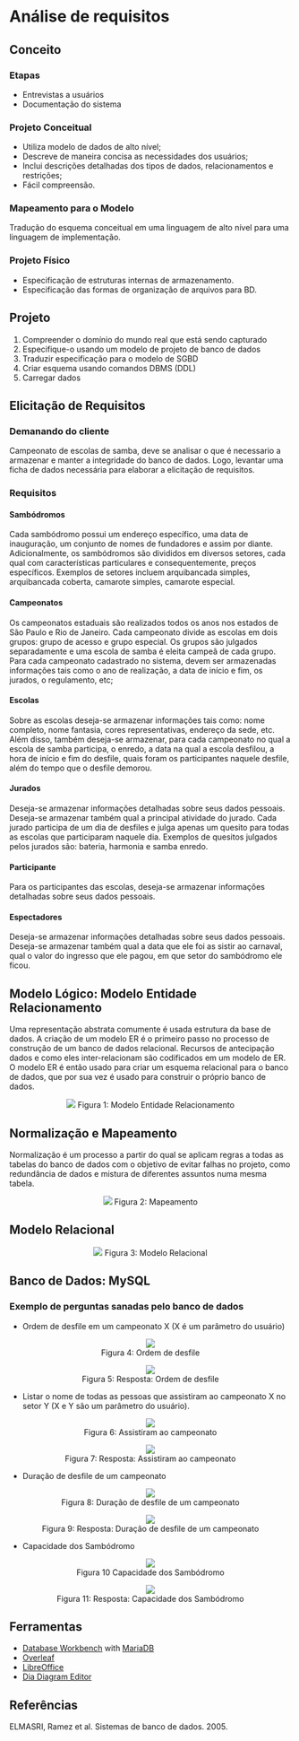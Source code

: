 # Análise de requisitos

## Conceito
### Etapas
* Entrevistas a usuários
* Documentação do sistema

### Projeto Conceitual
* Utiliza modelo de dados de alto nı́vel;
* Descreve de maneira concisa as necessidades dos usuários;
* Inclui descrições detalhadas dos tipos de dados, relacionamentos e
restrições;
* Fácil compreensão.

### Mapeamento para o Modelo 
Tradução do esquema conceitual em uma linguagem de alto nı́vel para uma linguagem de implementação.

### Projeto Fı́sico
* Especificação de estruturas internas de armazenamento.
* Especificação das formas de organização de arquivos para BD.

## Projeto
1. Compreender o domı́nio do mundo real que está sendo capturado
2. Especifique-o usando um modelo de projeto de banco de dados
3. Traduzir especificação para o modelo de SGBD
4. Criar esquema usando comandos DBMS (DDL)
5. Carregar dados

## Elicitação de Requisitos

### Demanando do cliente
Campeonato de escolas de samba, deve se analisar o que é necessario a armazenar e manter a integridade do banco de dados. 
Logo, levantar uma ficha de dados necessária para elaborar a elicitação de requisitos.

### Requisitos

#### Sambódromos
Cada sambódromo possui um endereço especı́fico, uma data de inauguração, um conjunto de nomes de fundadores e assim por diante.
Adicionalmente, os sambódromos são divididos em diversos setores, cada qual com caracterı́sticas particulares e consequentemente, preços especı́ficos.
Exemplos de setores incluem arquibancada simples, arquibancada coberta, camarote simples, camarote especial.

#### Campeonatos 
Os campeonatos estaduais são realizados todos os anos nos estados de São Paulo e Rio de Janeiro. 
Cada campeonato divide as escolas em dois grupos: grupo de acesso e grupo especial. 
Os grupos são julgados separadamente e uma escola de samba é eleita campeã de cada grupo.
Para cada campeonato cadastrado no sistema, devem ser armazenadas informações tais como o ano de realização, a data de inı́cio e fim, os jurados, o regulamento, etc;

#### Escolas 
Sobre as escolas deseja-se armazenar informações tais como: nome completo, nome fantasia, cores representativas, endereço da sede, etc.
Além disso, também deseja-se armazenar, para cada campeonato no qual a escola de samba participa, o enredo, a data na qual a escola desfilou, a hora de inı́cio e fim do desfile, quais foram os participantes naquele desfile, além do tempo que o desfile demorou.

#### Jurados
Deseja-se armazenar informações detalhadas sobre seus dados pessoais. 
Deseja-se armazenar também qual a principal atividade do jurado.
Cada jurado participa de um dia de desfiles e julga apenas um quesito para todas as escolas que participaram naquele dia. 
Exemplos de quesitos julgados pelos jurados são: bateria, harmonia e samba enredo.

#### Participante
Para os participantes das escolas, deseja-se armazenar informações detalhadas sobre seus dados pessoais.

#### Espectadores
Deseja-se armazenar informações detalhadas sobre seus dados pessoais. 
Deseja-se armazenar também qual a data que ele foi as sistir ao carnaval, qual o valor do ingresso que ele pagou, em que setor do sambódromo ele ficou.


## Modelo Lógico: Modelo Entidade Relacionamento

Uma representação abstrata comumente é usada estrutura da base de dados. 
A criação de um modelo ER é o primeiro passo no processo de construção de um banco de dados relacional. 
Recursos de antecipação dados e como eles inter-relacionam são codificados em um modelo de ER. 
O modelo ER é então usado para criar um esquema relacional para o banco de dados, que por sua vez é usado para construir o próprio banco de dados.

<p align="center">
    <img src="/image/ER.svg">
    Figura 1:  Modelo Entidade Relacionamento 
</p>

## Normalização e Mapeamento

Normalização é um processo a partir do qual se aplicam regras a todas as
tabelas do banco de dados com o objetivo de evitar falhas no projeto, como
redundância de dados e mistura de diferentes assuntos numa mesma tabela.

<p align="center">
    <img src="/image/mape.png">
    Figura 2: Mapeamento 
</p>

## Modelo Relacional

<p align="center">
    <img src="/image/diagram.png">
    Figura 3: Modelo Relacional
</p>

## Banco de Dados: MySQL

### Exemplo de perguntas sanadas pelo banco de dados
* Ordem de desfile em um campeonato X (X é um parâmetro do usuário)

<p align="center">
    <img src="/image/paradeOrde.png"> <br>
    Figura 4: Ordem de desfile
</p>

<p align="center">
    <img src="/image/resultadoOrdemDesfile.png"> <br>
    Figura 5: Resposta: Ordem de desfile
</p>

* Listar o nome de todas as pessoas que assistiram ao campeonato X no setor Y (X e Y são um parâmetro do usuário).

<p align="center">
    <img src="/image/championPeople.png"> <br>
    Figura 6: Assistiram ao campeonato
</p>

<p align="center">
    <img src="/image/resultadoPessoasAssitem.png"> <br>
    Figura 7: Resposta: Assistiram ao campeonato
</p>

* Duração de desfile de um campeonato

<p align="center"> 
    <img src="/image/paradeTime.png"> <br>
    Figura 8: Duração de desfile de um campeonato
</p>

<p align="center">
    <img src="/image/resultadoTempo.png"> <br>
    Figura 9: Resposta: Duração de desfile de um campeonato 
</p>

* Capacidade dos Sambódromo

<p align="center">
    <img src="/image/capacity.png"> <br>
    Figura 10 Capacidade dos Sambódromo 
</p>

<p align="center">
    <img src="/image/resultadoCapacidade.png"> <br>
    Figura 11: Resposta: Capacidade dos Sambódromo
</p>

## Ferramentas
- [Database Workbench](https://mariadb.com/kb/en/database-workbench/) with [MariaDB](https://mariadb.org/download/)
- [Overleaf](https://www.overleaf.com/)
- [LibreOffice](https://www.libreoffice.org/)
- [Dia Diagram Editor](http://dia-installer.de/)

## Referências
ELMASRI, Ramez et al. Sistemas de banco de dados. 2005.
